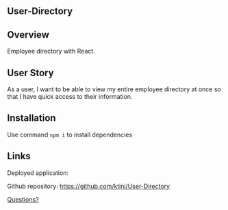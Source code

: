 ## User-Directory

## Overview
Employee directory with React.

## User Story

As a user, I want to be able to view my entire employee directory at once so that I have quick access to their information.


## Installation

Use command `npm i` to install dependencies



## Links

Deployed application: 

Github repository: https://github.com/ktinj/User-Directory

[Questions?](mailto:kristinjacobsenn@gmail.com)